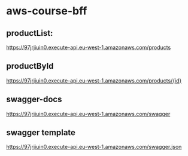 # aws-course-bff

## productList:

https://97jrjiuin0.execute-api.eu-west-1.amazonaws.com/products

## productById

https://97jrjiuin0.execute-api.eu-west-1.amazonaws.com/products/{id}

## swagger-docs

https://97jrjiuin0.execute-api.eu-west-1.amazonaws.com/swagger

## swagger template

https://97jrjiuin0.execute-api.eu-west-1.amazonaws.com/swagger.json

